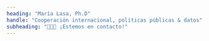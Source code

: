 ```yaml
---
heading: "María Lasa, Ph.D"
handle: "Cooperación internacional, políticas públicas & datos"
subheading: "👩🏻‍💻 ¡Estemos en contacto!"
---
```

